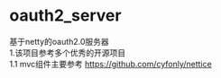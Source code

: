 # oauth2_server
基于netty的oauth2.0服务器</br>
1.该项目参考多个优秀的开源项目</br>
  1.1 mvc组件主要参考 https://github.com/cyfonly/nettice</br>
  
